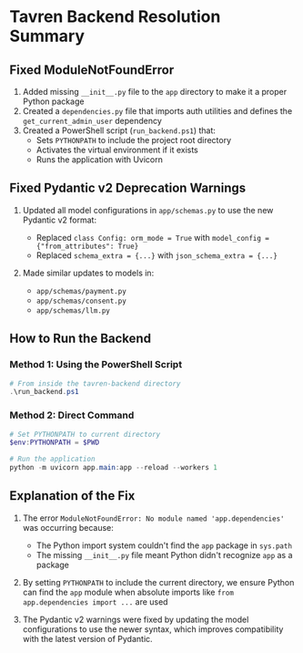# Tavren Backend Resolution Summary

## Fixed ModuleNotFoundError

1. Added missing `__init__.py` file to the `app` directory to make it a proper Python package
2. Created a `dependencies.py` file that imports auth utilities and defines the `get_current_admin_user` dependency
3. Created a PowerShell script (`run_backend.ps1`) that:
   - Sets `PYTHONPATH` to include the project root directory
   - Activates the virtual environment if it exists
   - Runs the application with Uvicorn

## Fixed Pydantic v2 Deprecation Warnings

1. Updated all model configurations in `app/schemas.py` to use the new Pydantic v2 format:
   - Replaced `class Config: orm_mode = True` with `model_config = {"from_attributes": True}`
   - Replaced `schema_extra = {...}` with `json_schema_extra = {...}`

2. Made similar updates to models in:
   - `app/schemas/payment.py`
   - `app/schemas/consent.py`
   - `app/schemas/llm.py`

## How to Run the Backend

### Method 1: Using the PowerShell Script
```powershell
# From inside the tavren-backend directory
.\run_backend.ps1
```

### Method 2: Direct Command
```powershell
# Set PYTHONPATH to current directory
$env:PYTHONPATH = $PWD

# Run the application
python -m uvicorn app.main:app --reload --workers 1
```

## Explanation of the Fix

1. The error `ModuleNotFoundError: No module named 'app.dependencies'` was occurring because:
   - The Python import system couldn't find the `app` package in `sys.path`
   - The missing `__init__.py` file meant Python didn't recognize `app` as a package

2. By setting `PYTHONPATH` to include the current directory, we ensure Python can find the `app` module when absolute imports like `from app.dependencies import ...` are used

3. The Pydantic v2 warnings were fixed by updating the model configurations to use the newer syntax, which improves compatibility with the latest version of Pydantic. 
